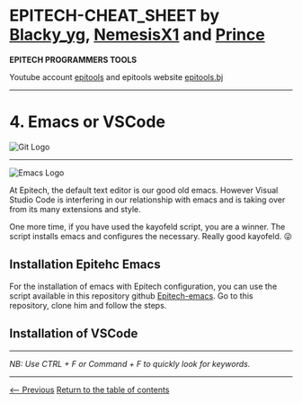
# EPITECH-CHEAT_SHEET by [Blacky_yg](https://github.com/blacky-yg), [NemesisX1](https://github.com/NemesisX1) and [Prince](https://github.com/CMasterp)

**EPITECH PROGRAMMERS TOOLS**

Youtube account [epitools]() and epitools website [epitools.bj]()

---
# 4. Emacs or VSCode

![Git Logo](https://miro.medium.com/max/380/1*OvMsmQs0Rzs_ScuiTsuWjw.png)

---

![Emacs Logo](https://upload.wikimedia.org/wikipedia/commons/thumb/5/5f/Emacs-logo.svg/299px-Emacs-logo.svg.png)

At Epitech, the default text editor is our good old emacs. However Visual Studio Code is interfering in our relationship with emacs and is taking over from its many extensions and style.

One more time, if you have used the kayofeld script, you are a winner. The script installs emacs and configures the necessary.
Really good kayofeld. :stuck_out_tongue_winking_eye:

## Installation Epitehc Emacs

For the installation of emacs with Epitech configuration, you can use the script available in this repository github [Epitech-emacs](https://github.com/Epitech/epitech-emacs). Go to this repository, clone him and follow the steps.

## Installation of VSCode


---

*NB: Use CTRL + F or Command + F to quickly look for keywords.*

---
[<-- Previous]()                                                                 [Return to the table of contents](https://github.com/epitools2024/EPITECH-CHEAT_SHEET)